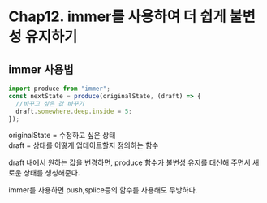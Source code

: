 # Chap12. immer를 사용하여 더 쉽게 불변성 유지하기

## immer 사용법

```javascript
import produce from "immer";
const nextState = produce(originalState, (draft) => {
  //바꾸고 싶은 값 바꾸기
  draft.somewhere.deep.inside = 5;
});
```

originalState = 수정하고 싶은 상태 <br>
draft = 상태를 어떻게 업데이트할지 정의하는 함수

draft 내에서 원하는 값을 변경하면, produce 함수가 불변성 유지를 대신해 주면서 새로운 상태를 생성해준다.

immer를 사용하면 push,splice등의 함수를 사용해도 무방하다.
